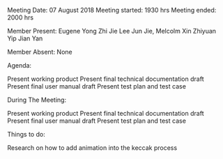 Meeting Date: 07 August 2018 
Meeting started: 1930 hrs 
Meeting ended: 2000 hrs

Member Present: 
Eugene Yong Zhi Jie 
Lee Jun Jie, Melcolm
Xin Zhiyuan
Yip Jian Yan

Member Absent:
None

Agenda:

Present working product
Present final technical documentation draft
Present final user manual draft
Present test plan and test case


During The Meeting:

Present working product
Present final technical documentation draft
Present final user manual draft
Present test plan and test case

Things to do:

Research on how to add animation into the keccak process
